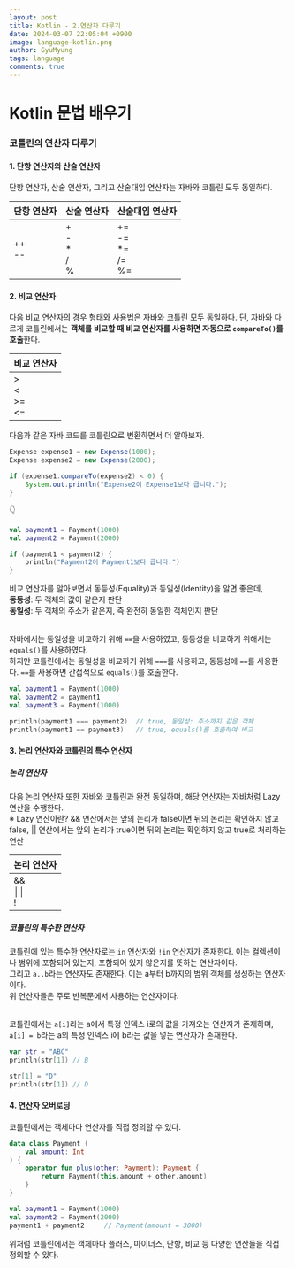 ```yaml
---
layout:	post
title: Kotlin - 2.연산자 다루기
date: 2024-03-07 22:05:04 +0900
image: language-kotlin.png
author: GyuMyung
tags: language
comments: true
---
```


# Kotlin 문법 배우기
### 코틀린의 연산자 다루기
#### 1. 단항 연산자와 산술 연산자
단항 연산자, 산술 연산자, 그리고 산술대입 연산자는 자바와 코틀린 모두 동일하다. <br/>

|단항 연산자|산술 연산자|산술대입 연산자|
|---|---|---|
|++ <br/>--|+ <br/>- <br/> *<br/> /<br/> %|+= <br/> -= <br/> *= <br/> /= <br/> %= |

#### 2. 비교 연산자
다음 비교 연산자의 경우 형태와 사용법은 자바와 코틀린 모두 동일하다. 단, 자바와 다르게 코틀린에서는 **객체를 비교할 때 비교 연산자를 사용하면 자동으로 `compareTo()`를 호출**한다. <br/>

|비교 연산자|
|---|
|\> <br/> \< <br/> >= <br/> <= |

다음과 같은 자바 코드를 코틀린으로 변환하면서 더 알아보자.
```java
Expense expense1 = new Expense(1000);
Expense expense2 = new Expense(2000);

if (expense1.compareTo(expense2) < 0) {
    System.out.println("Expense2이 Expense1보다 큽니다.");
}
```
👇

```kotlin
val payment1 = Payment(1000)
val payment2 = Payment(2000)

if (payment1 < payment2) {
    println("Payment2이 Payment1보다 큽니다.")
}
```

비교 연산자를 알아보면서 동등성(Equality)과 동일성(Identity)을 알면 좋은데, <br/>
**동등성**: 두 객체의 값이 같은지 판단 <br/>
**동일성**: 두 객체의 주소가 같은지, 즉 완전히 동일한 객체인지 판단 <br/><br/>

자바에서는 동일성을 비교하기 위해 `==`을 사용하였고, 동등성을 비교하기 위해서는 `equals()`를 사용하였다. <br/>
하지만 코틀린에서는 동일성을 비교하기 위해 `===`를 사용하고, 동등성에 `==`를 사용한다. `==`를 사용하면 간접적으로 `equals()`를 호출한다. <br/>
```kotlin
val payment1 = Payment(1000)
val payment2 = payment1
val payment3 = Payment(1000)

println(payment1 === payment2)  // true, 동일성: 주소까지 같은 객체
println(payment1 == payment3)   // true, equals()를 호출하여 비교
```

#### 3. 논리 연산자와 코틀린의 특수 연산자
##### 논리 연산자
다음 논리 연산자 또한 자바와 코틀린과 완전 동일하며, 해당 연산자는 자바처럼 Lazy 연산을 수행한다. <br/>
  ※ Lazy 연산이란? && 연산에서는 앞의 논리가 false이면 뒤의 논리는 확인하지 않고 false, || 연산에서는 앞의 논리가 true이면 뒤의 논리는 확인하지 않고 true로 처리하는 연산 <br/>

|논리 연산자|
|---|
|&& <br/> ││ <br/> ! |

##### 코틀린의 특수한 연산자
코틀린에 있는 특수한 연산자로는 `in` 연산자와 `!in` 연산자가 존재한다. 이는 컬렉션이나 범위에 포함되어 있는지, 포함되어 있지 않은지를 뜻하는 연산자이다. <br/>
그리고 `a..b`라는 연산자도 존재한다. 이는 a부터 b까지의 범위 객체를 생성하는 연산자이다. <br/>
위 연산자들은 주로 반복문에서 사용하는 연산자이다. <br/><br/>

코틀린에서는 `a[i]`라는 a에서 특정 인덱스 i로의 값을 가져오는 연산자가 존재하며, `a[i] = b`라는 a의 특정 인덱스 i에 b라는 값을 넣는 연산자가 존재한다. <br/>
```kotlin
var str = "ABC"
println(str[1]) // B

str[1] = "D"
println(str[1]) // D
```

#### 4. 연산자 오버로딩
코틀린에서는 객체마다 연산자를 직접 정의할 수 있다. <br/>
```kotlin
data class Payment (
    val amount: Int
) {
    operator fun plus(other: Payment): Payment {
        return Payment(this.amount + other.amount)
    }
}
```
```kotlin
val payment1 = Payment(1000)
val payment2 = Payment(2000)
payment1 + payment2     // Payment(amount = 3000)
```

위처럼 코틀린에서는 객체마다 플러스, 마이너스, 단항, 비교 등 다양한 연산들을 직접 정의할 수 있다. <br/>
